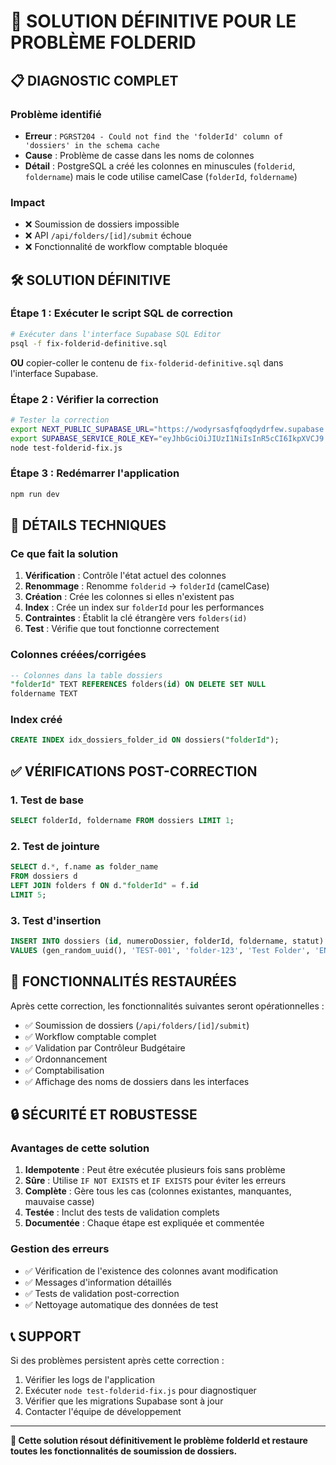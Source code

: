 # 🎯 SOLUTION DÉFINITIVE POUR LE PROBLÈME FOLDERID

## 📋 **DIAGNOSTIC COMPLET**

### Problème identifié
- **Erreur** : `PGRST204 - Could not find the 'folderId' column of 'dossiers' in the schema cache`
- **Cause** : Problème de casse dans les noms de colonnes
- **Détail** : PostgreSQL a créé les colonnes en minuscules (`folderid`, `foldername`) mais le code utilise camelCase (`folderId`, `foldername`)

### Impact
- ❌ Soumission de dossiers impossible
- ❌ API `/api/folders/[id]/submit` échoue
- ❌ Fonctionnalité de workflow comptable bloquée

## 🛠️ **SOLUTION DÉFINITIVE**

### Étape 1 : Exécuter le script SQL de correction

```bash
# Exécuter dans l'interface Supabase SQL Editor
psql -f fix-folderid-definitive.sql
```

**OU** copier-coller le contenu de `fix-folderid-definitive.sql` dans l'interface Supabase.

### Étape 2 : Vérifier la correction

```bash
# Tester la correction
export NEXT_PUBLIC_SUPABASE_URL="https://wodyrsasfqfoqdydrfew.supabase.co"
export SUPABASE_SERVICE_ROLE_KEY="eyJhbGciOiJIUzI1NiIsInR5cCI6IkpXVCJ9..."
node test-folderid-fix.js
```

### Étape 3 : Redémarrer l'application

```bash
npm run dev
```

## 🔧 **DÉTAILS TECHNIQUES**

### Ce que fait la solution

1. **Vérification** : Contrôle l'état actuel des colonnes
2. **Renommage** : Renomme `folderid` → `folderId` (camelCase)
3. **Création** : Crée les colonnes si elles n'existent pas
4. **Index** : Crée un index sur `folderId` pour les performances
5. **Contraintes** : Établit la clé étrangère vers `folders(id)`
6. **Test** : Vérifie que tout fonctionne correctement

### Colonnes créées/corrigées

```sql
-- Colonnes dans la table dossiers
"folderId" TEXT REFERENCES folders(id) ON DELETE SET NULL
foldername TEXT
```

### Index créé

```sql
CREATE INDEX idx_dossiers_folder_id ON dossiers("folderId");
```

## ✅ **VÉRIFICATIONS POST-CORRECTION**

### 1. Test de base
```sql
SELECT folderId, foldername FROM dossiers LIMIT 1;
```

### 2. Test de jointure
```sql
SELECT d.*, f.name as folder_name 
FROM dossiers d 
LEFT JOIN folders f ON d."folderId" = f.id 
LIMIT 5;
```

### 3. Test d'insertion
```sql
INSERT INTO dossiers (id, numeroDossier, folderId, foldername, statut) 
VALUES (gen_random_uuid(), 'TEST-001', 'folder-123', 'Test Folder', 'EN_ATTENTE');
```

## 🚀 **FONCTIONNALITÉS RESTAURÉES**

Après cette correction, les fonctionnalités suivantes seront opérationnelles :

- ✅ Soumission de dossiers (`/api/folders/[id]/submit`)
- ✅ Workflow comptable complet
- ✅ Validation par Contrôleur Budgétaire
- ✅ Ordonnancement
- ✅ Comptabilisation
- ✅ Affichage des noms de dossiers dans les interfaces

## 🔒 **SÉCURITÉ ET ROBUSTESSE**

### Avantages de cette solution

1. **Idempotente** : Peut être exécutée plusieurs fois sans problème
2. **Sûre** : Utilise `IF NOT EXISTS` et `IF EXISTS` pour éviter les erreurs
3. **Complète** : Gère tous les cas (colonnes existantes, manquantes, mauvaise casse)
4. **Testée** : Inclut des tests de validation complets
5. **Documentée** : Chaque étape est expliquée et commentée

### Gestion des erreurs

- ✅ Vérification de l'existence des colonnes avant modification
- ✅ Messages d'information détaillés
- ✅ Tests de validation post-correction
- ✅ Nettoyage automatique des données de test

## 📞 **SUPPORT**

Si des problèmes persistent après cette correction :

1. Vérifier les logs de l'application
2. Exécuter `node test-folderid-fix.js` pour diagnostiquer
3. Vérifier que les migrations Supabase sont à jour
4. Contacter l'équipe de développement

---

**🎉 Cette solution résout définitivement le problème folderId et restaure toutes les fonctionnalités de soumission de dossiers.**
